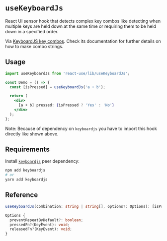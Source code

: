 # `useKeyboardJs`

React UI sensor hook that detects complex key combos like detecting when
multiple keys are held down at the same time or requiring them to be held down in a specified order.

Via [KeyboardJS key combos](https://github.com/RobertWHurst/KeyboardJS).
Check its documentation for further details on how to make combo strings.

## Usage

```jsx
import useKeyboardJs from 'react-use/lib/useKeyboardJs';

const Demo = () => {
  const [isPressed] = useKeyboardJs('a + b');

  return (
    <div>
      [a + b] pressed: {isPressed ? 'Yes' : 'No'}
    </div>
  );
};
```

Note: Because of dependency on `keyboardjs` you have to import this hook directly like shown above.

## Requirements

Install [`keyboardjs`](https://github.com/RobertWHurst/KeyboardJS) peer dependency:

```bash
npm add keyboardjs
# or
yarn add keyboardjs
```

## Reference

```ts
useKeyboardJs(combination: string | string[], options?: Options): [isPressed: boolean, event?: KeyboardEvent]

Options {
  preventRepeatByDefault?: boolean;
  pressedFn?(KeyEvent): void;
  releasedFn?(KeyEvent): void;
}
```
